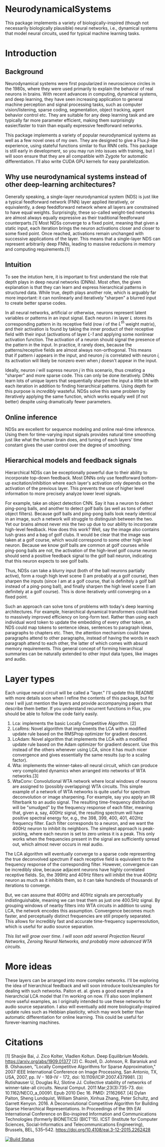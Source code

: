 # NeurodynamicalSystems

This package implements a variety of biologically-inspired (though not necessarily biologically plausible) neural networks, i.e., dynamical systems that model neural circuits, used for typical machine learning tasks.

# Introduction
## Background

Neurodynamical systems were first popularized in neuroscience circles in the 1980s, where they were used primarily to explain the behavior of real neurons in brains. With recent advances in computing, dynamical systems, and deep learning, they have seen increasing application to general machine perception and signal processing tasks, such as computer vision/listening, sparse coding, segmentation, object tracking, agent behavior control etc. They are suitable for any deep learning task and are typically far more parameter efficient, making them surprisingly easier/faster to train than equally expressive feedforward networks.

This package implements a variety of popular neurodynamical systems as well as a few novel ones of my own. They are designed to give a Flux.jl-like experience, using stateful functions similar to flux RNN cells. This package is still early in development, so you may run into issues with training, but I will soon ensure that they are all compatible with Zygote for automatic differentiation. I'll also write CUDA GPU kernels for easy parallelization. 

## Why use neurodynamical systems instead of other deep-learning architectures?

Generally speaking, a single-layer neurodynamical system (NDS) is just like a typical feedforward network (FNN) layer applied iteratively, or equivalently, a deep feeddforward network where all layers are constrained to have equal weights. Surprisingly, these so-called weight-tied networks are almost always equally expressive as their traditional feedforward counterparts.[1] Most NDSs converge to a fixed point, meaning that given a static input, each iteration brings the neuron activations closer and closer to some fixed point. Once reached, activations remain unchanged with successive applications of the layer. This means that a single-layer NDS can represent arbitrarily deep FNNs, leading to massive reductions in memory and computing requirements.[1]

## Intuition 
To see the intution here, it is important to first understand the role that depth plays in deep neural networks (DNNs). Most often, the given explanation is that they can learn and express hierarchical patterns in structured data. While true, depth plays another role, which is arguably far more important: it can nonlinearly and iteratively "sharpen" a blurred input to create better sparse codes. 

In all neural networks, artificial or otherwise, neurons represent latent variables or patterns in an input signal. Each neuron *i* in layer *L* stores its corresponding pattern in its receptive field (row *i* of the *L<sup>th</sup>* weight matrix), and their activation is found by taking the inner product of their receptive field with their input (activations of layer *L-1* and applying some nonlinear activation function. The activation of a neuron should signal the presence of the pattern in the input. In practice, it rarely does, because the patterns/receptive fields are almost always non-orthogonal. This means that if pattern *i* appears in the input, and neuron *j* is correlated with neuron *i,* its activation will likely be nonzero even when *j* doesn't appear in the input. 

Ideally, neuron *i* will supress neuron *j* in this scenario, thus creating a "sharper" and more sparse code. This can only be done iteratively. DNNs learn lots of unique layers that sequentially sharpen the input a little bit with each iteration in addition to finding hierarchical patterns. Using depth for this purpose is *incredibly* wasteful. NDSs solve this same problem by iteratively applying the same function, which works equally well (if not better) despite using dramatically fewer parameters.

## Online inference
NDSs are excellent for sequence modeling and online real-time inference. Using them for time-varying input signals provides natural time smoothing just like what the human brain does, and tuning of each layers' time constant gives the user control over the degree of smoothing. 

## Hierarchical models and feedback signals
Hierarchical NDSs can be exceptionally powerful due to their ability to incorporate top-down feedback. Most DNNs only use feedforward bottom-up excitation/inhibition where each layer's activation only depends on the activation of the previous layer. This prevents the use of higher level information to more precisely analyze lower level signals. 

For example, take an object detection CNN. Say it has a neuron to detect ping-pong balls, and another to detect golf balls (as well as tons of other object filters). Because golf balls and ping-pong balls look nearly identical in an image, such a network will struggle to distinguish between the two. Yet our brains almost never mix the two up due to our ability to incorporate high-level feedback. How does this work? Well, say the image also contains lush grass and a bag of golf clubs. It would be clear that the image was taken at a golf course, which would correspond to some other high level neuron. Because we know golf balls are common at golf courses while ping-pong balls are not, the activation of the high-level golf course neuron should send a positive feedback signal to the golf ball neuron, indicating that this neuron expects to see golf balls. 

Thus, NDSs can take a blurry input (both of the ball neurons partially active), form a rough high level scene (I am probably at a golf course), then sharpen the inputs (since I am at a golf course, that is definitely a golf ball instead of a ping-pong ball), and finally sharpen the high level scene (I am definitely at a golf course). This is done iteratively until converging on a fixed point.

Such an approach can solve tons of problems with today's deep learning architectures. For example, hierarchical dynamical transformers could lead to massively improved efficiency on long-form text. Rather than using each individual word token to update the embedding of every other token, an NDS could map tokens to sentence ideas, sentences to paragraph ideas, paragraphs to chapters etc. Then, the attention mechanism could have paragraphs attend to other paragraphs, instead of having the words in each paragraph attend to each other, the latter of which comes with absurd memory requirements. This general concept of forming hierarchical summaries can be naturally extended to other input data types, like images and audio.


# Layer types

Each unique neural circuit will be called a "layer." I'll update this README with more details soon when I refine the contents of this package, but for now I will just mention the layers and provide accompanying papers that describe them better. If you understand recurrent functions in Flux, you should be able to follow the code fairly easily. 

1. Lca: implements the basic Locally Competitive Algorithm. [2]
2. LcaRms: Novel algorithm that implements the LCA with a modified update rule based on the RMSProp optimizer for gradient descent.
3. LcAdam: Novel algorithm that implements the LCA with a modified update rule based on the Adam optimizer for gradient descent. Use this instead of the others whenever using LCA, since it has much nicer convergence and gives essentially the same results (up to a scaling factor).
4. Wta: implements the winner-takes-all neural circuit, which can produce very complicated dynamics when arranged into networks of WTA networks.[3]
5. WtaConv: Convolutional WTA network where local windows of neurons are assigned to (possibly overlapping) WTA circuits. This simple example of a network of WTA networks is quite useful for spectrum deconvolution or image sharpening. For example, say you apply an IIR filterbank to an audio signal. The resulting time-frequency distribution will be "smudged" by the frequency response of each filter, meaning that, given a, say, 400Hz signal, the resulting spectrum will have positive spectral energy for, e.g., the 398, 399, 400, 401, 402Hz frequency filter. Each filter corresponds to a neuron, and we want the 400Hz neuron to inhibit its neighbors. The simplest approach is peak-picking, where each neuron is set to zero unless it is a peak. This only works when the frequencies present in the signal are sufficiently spread out, which almost never occurs in real audio. 

The LCA algorithm will eventually converge to a sparse code representing the true deconvolved spectrum if each receptive field is equivalent to the frequency response of the corresponding filter. However, convergence can be incredibly slow, because adjacent neurons have highly correlated receptive fields. So, the 399Hz and 401Hz filters will inhibit the true 400Hz neuron as much as it inhibits them, so it can take hundreds of thousands of iterations to converge.

But, we can assume that 400Hz and 401Hz signals are perceptually indistinguishable, meaning we can treat them as just one 400.5Hz signal. By grouping windows of nearby filters into WTA circuits in addition to using LCA, the network encodes this assumption. Convergence becomes much faster, and perceptually distinct frequencies are still properly separated. This allows for incredibly fast and accurate time-frequency superresolution, which is useful for audio source separation. 

*This list will grow over time. I will soon add several Projection Neural Networks, Zeroing Neural Networks, and probably more advanced WTA circuits.* 

# More ideas
These layers can be arranged into more complex networks. I'll be exploring the idea of hierarchical feedback and will soon introduce tools/examples for dealing with such networks. Paiton et. al. gives a good example of a hierarchcial LCA model that I'm working on now. I'll also soon implement more useful examples, as I originally intended to use these networks for audio source separation. I also will eventually add more biologically-inspired update rules such as Hebbian plasticity, which may work better than automatic differentiation for online learning. This could be useful for forever-learning machines.



# Citations

[1] Shaojie Bai, J. Zico Kolter, Vladlen Koltun. Deep Equilibrium Models. https://arxiv.org/abs/1909.01377
[2] C. Rozell, D. Johnson, R. Baraniuk and B. Olshausen, "Locally Competitive Algorithms for Sparse Approximation," 2007 IEEE International Conference on Image Processing, San Antonio, TX, USA, 2007, pp. IV - 169-IV - 172, doi: 10.1109/ICIP.2007.4379981.
[3] Rutishauser U, Douglas RJ, Slotine JJ. Collective stability of networks of winner-take-all circuits. Neural Comput. 2011 Mar;23(3):735-73. doi: 10.1162/NECO_a_00091. Epub 2010 Dec 16. PMID: 21162667.
[4] Dylan Paiton, Sheng Lundquist, William Shainin, Xinhua Zhang, Peter Schultz, and Garrett Kenyon. 2016. A Deconvolutional Competitive Algorithm for Building Sparse Hierarchical Representations. In Proceedings of the 9th EAI International Conference on Bio-inspired Information and Communications Technologies (formerly BIONETICS) (BICT'15). ICST (Institute for Computer Sciences, Social-Informatics and Telecommunications Engineering), Brussels, BEL, 535–542. https://doi.org/10.4108/eai.3-12-2015.2262428

[![Build Status](https://github.com/EliSmith45/NeurodynamicalSystems.jl/actions/workflows/CI.yml/badge.svg?branch=master)](https://github.com/EliSmith45/NeurodynamicalSystems.jl/actions/workflows/CI.yml?query=branch%3Amaster)

